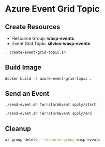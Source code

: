 # Azure Event Grid Topic

## Create Resources

- Resource Group: **wasp-events**
- Event Grid Topic: **silvios-wasp-events**

```bash
. create-event-grid-topic.sh
```

## Build Image

```bash
docker build -t azure-event-grid-topic .
```

## Send an Event

```bash
./send-event.sh TerraformEvent apply/start

./send-event.sh TerraformEvent apply/end
```

## Cleanup

```bash
az group delete --resource-group wasp-events
```

